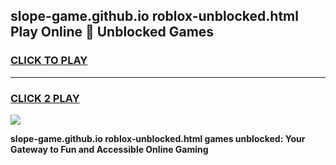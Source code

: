 
## slope-game.github.io roblox-unblocked.html Play Online 👋 Unblocked Games
<h3>
<a href="https://premium.freeplayer.one?title=slope-game.github.io_roblox-unblocked.html&ref=19F">CLICK TO PLAY</a></h3>
<hr>

<h3>
<a href="https://premium.freeplayer.one?title=slope-game.github.io_roblox-unblocked.html&ref=19F">CLICK 2 PLAY</a>
  
</h3>

<a href="https://premium.freeplayer.one?title=slope-game.github.io_roblox-unblocked.html&ref=19F"><img src="https://clearcache.store/games.png"></a>


**slope-game.github.io roblox-unblocked.html games unblocked: Your Gateway to Fun and Accessible Online Gaming**

